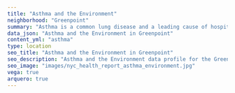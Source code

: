 ```yaml
---
title: "Asthma and the Environment"
neighborhood: "Greenpoint"
summary: "Asthma is a common lung disease and a leading cause of hospitalizations for children under 15 years old. This report provides a summary of asthma indicators by neighborhood. It also describes housing and neighborhood characteristics that can make asthma worse."
data_json: "Asthma and the Environment in Greenpoint"
content_yml: "asthma"
type: location
seo_title: "Asthma and the Environment in Greenpoint"
seo_description: "Asthma and the Environment data profile for the Greenpoint neighborhood of NYC."
seo_image: "images/nyc_health_report_asthma_environment.jpg"
vega: true
arquero: true
---
```

